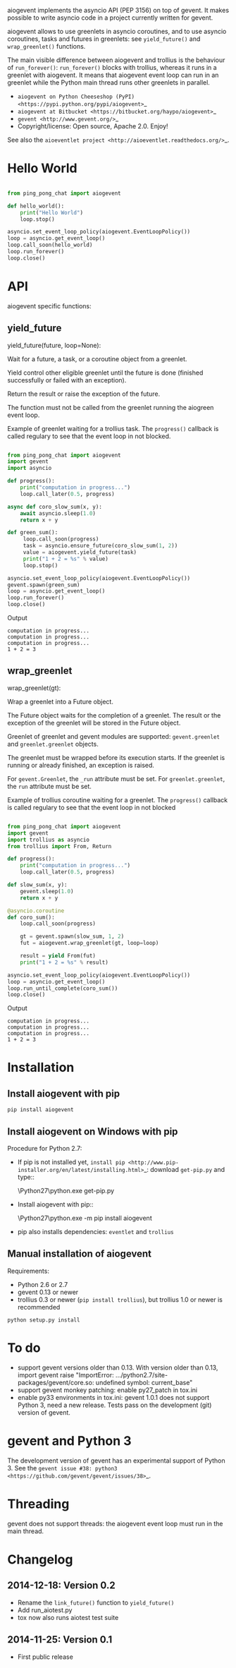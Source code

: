 aiogevent implements the asyncio API (PEP 3156) on top of gevent. It makes
possible to write asyncio code in a project currently written for gevent.

aiogevent allows to use greenlets in asyncio coroutines, and to use asyncio
coroutines, tasks and futures in greenlets: see ``yield_future()`` and
``wrap_greenlet()`` functions.

The main visible difference between aiogevent and trollius is the behaviour of
``run_forever()``: ``run_forever()`` blocks with trollius, whereas it runs in a
greenlet with aiogevent. It means that aiogevent event loop can run in an
greenlet while the Python main thread runs other greenlets in parallel.

* `aiogevent on Python Cheeseshop (PyPI)
  <https://pypi.python.org/pypi/aiogevent>`_
* `aiogevent at Bitbucket
  <https://bitbucket.org/haypo/aiogevent>`_
* `gevent <http://www.gevent.org/>`_
* Copyright/license: Open source, Apache 2.0. Enjoy!

See also the `aioeventlet project <http://aioeventlet.readthedocs.org/>`_.


Hello World
===========

```python

from ping_pong_chat import aiogevent

def hello_world():
    print("Hello World")
    loop.stop()

asyncio.set_event_loop_policy(aiogevent.EventLoopPolicy())
loop = asyncio.get_event_loop()
loop.call_soon(hello_world)
loop.run_forever()
loop.close()
```


API
===

aiogevent specific functions:

yield_future
------------

yield_future(future, loop=None):

   Wait for a future, a task, or a coroutine object from a greenlet.

   Yield control other eligible greenlet until the future is done (finished
   successfully or failed with an exception).

   Return the result or raise the exception of the future.

   The function must not be called from the greenlet running the aiogreen
   event loop.

   Example of greenlet waiting for a trollius task. The ``progress()``
   callback is called regulary to see that the event loop in not blocked.

```python

from ping_pong_chat import aiogevent
import gevent
import asyncio

def progress():
    print("computation in progress...")
    loop.call_later(0.5, progress)

async def coro_slow_sum(x, y):
    await asyncio.sleep(1.0)
    return x + y

def green_sum():
     loop.call_soon(progress)
     task = asyncio.ensure_future(coro_slow_sum(1, 2))
     value = aiogevent.yield_future(task)
     print("1 + 2 = %s" % value)
     loop.stop()

asyncio.set_event_loop_policy(aiogevent.EventLoopPolicy())
gevent.spawn(green_sum)
loop = asyncio.get_event_loop()
loop.run_forever()
loop.close()
```

   Output

```
computation in progress...
computation in progress...
computation in progress...
1 + 2 = 3
```

wrap_greenlet
-------------

wrap_greenlet(gt):

Wrap a greenlet into a Future object.

The Future object waits for the completion of a greenlet. The result or
the exception of the greenlet will be stored in the Future object.

Greenlet of greenlet and gevent modules are supported: ``gevent.greenlet``
and ``greenlet.greenlet`` objects.

The greenlet must be wrapped before its execution starts. If the
greenlet is running or already finished, an exception is raised.

For ``gevent.Greenlet``, the ``_run`` attribute must be set. For
``greenlet.greenlet``, the ``run`` attribute must be set.

Example of trollius coroutine waiting for a greenlet. The ``progress()``
callback is called regulary to see that the event loop in not blocked

```python

from ping_pong_chat import aiogevent
import gevent
import trollius as asyncio
from trollius import From, Return

def progress():
    print("computation in progress...")
    loop.call_later(0.5, progress)

def slow_sum(x, y):
    gevent.sleep(1.0)
    return x + y

@asyncio.coroutine
def coro_sum():
    loop.call_soon(progress)

    gt = gevent.spawn(slow_sum, 1, 2)
    fut = aiogevent.wrap_greenlet(gt, loop=loop)

    result = yield From(fut)
    print("1 + 2 = %s" % result)

asyncio.set_event_loop_policy(aiogevent.EventLoopPolicy())
loop = asyncio.get_event_loop()
loop.run_until_complete(coro_sum())
loop.close()
```

Output

```
computation in progress...
computation in progress...
computation in progress...
1 + 2 = 3
```

Installation
============

Install aiogevent with pip
--------------------------

```
pip install aiogevent
```

Install aiogevent on Windows with pip
-------------------------------------

Procedure for Python 2.7:

* If pip is not installed yet, `install pip
  <http://www.pip-installer.org/en/latest/installing.html>`_: download
  ``get-pip.py`` and type::

  \Python27\python.exe get-pip.py

* Install aiogevent with pip::

  \Python27\python.exe -m pip install aiogevent

* pip also installs dependencies: ``eventlet`` and ``trollius``

Manual installation of aiogevent
--------------------------------

Requirements:

- Python 2.6 or 2.7
- gevent 0.13 or newer
- trollius 0.3 or newer (``pip install trollius``), but trollius 1.0 or newer
  is recommended

```
python setup.py install
```


To do
=====

* support gevent versions older than 0.13. With version older than 0.13, import
  gevent raise "ImportError: .../python2.7/site-packages/gevent/core.so:
  undefined symbol: current_base"
* support gevent monkey patching: enable py27_patch in tox.ini
* enable py33 environments in tox.ini: gevent 1.0.1 does not support Python 3,
  need a new release. Tests pass on the development (git) version of gevent.


gevent and Python 3
===================

The development version of gevent has an experimental support of Python 3.
See the `gevent issue #38: python3
<https://github.com/gevent/gevent/issues/38>`_.


Threading
=========

gevent does not support threads: the aiogevent event loop must run in the main
thread.


Changelog
=========

2014-12-18: Version 0.2
-----------------------

* Rename the ``link_future()`` function to ``yield_future()``
* Add run_aiotest.py
* tox now also runs aiotest test suite

2014-11-25: Version 0.1
-----------------------

* First public release
